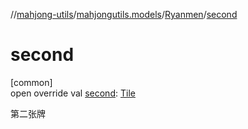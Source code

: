 //[mahjong-utils](../../../index.md)/[mahjongutils.models](../index.md)/[Ryanmen](index.md)/[second](second.md)

# second

[common]\
open override val [second](second.md): [Tile](../-tile/index.md)

第二张牌
